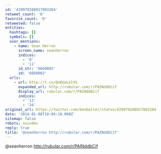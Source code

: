 ```yaml
---
id: '420979288817803264'
retweet_count: '0'
favorite_count: '0'
retweeted: false
entities:
  hashtags: []
  symbols: []
  user_mentions:
    - name: Sean Herron
      screen_name: seanherron
      indices:
        - '0'
        - '11'
      id_str: '6660002'
      id: '6660002'
  urls:
    - url: http://t.co/QoKUaLklVS
      expanded_url: http://rubular.com/r/PAINddbCif
      display_url: rubular.com/r/PAINddbCif
      indices:
        - '12'
        - '34'
original_url: https://twitter.com/benbalter/status/420979288817803264
date: '2014-01-08T18:04:18.000Z'
sitemap: false
robots: noindex
reply: true
title: '@seanherron http://rubular.com/r/PAINddbCif'
---
```


@seanherron http://rubular.com/r/PAINddbCif